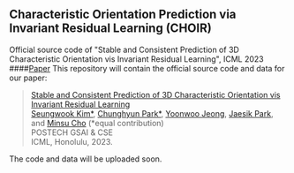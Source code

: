 ## Characteristic Orientation Prediction via Invariant Residual Learning (CHOIR)
Official source code of "Stable and Consistent Prediction of 3D Characteristic Orientation vis Invariant Residual Learning", ICML 2023
####[Paper](https://arxiv.org/abs/2306.11406)
This repository will contain the official source code and data for our paper:

>[Stable and Consistent Prediction of 3D Characteristic Orientation vis Invariant Residual Learning](https://arxiv.org/abs/2306.11406)  
> [Seungwook Kim*](https://wookiekim.github.io/),
> [Chunghyun Park*](https://chrockey.github.io/),
> [Yoonwoo Jeong](https://yoonwoojeong.medium.com/about),
> [Jaesik Park](http://jaesik.info/), and
> [Minsu Cho](http://cvlab.postech.ac.kr/~mcho/) (*equal contribution)<br>
> POSTECH GSAI & CSE<br>
> ICML, Honolulu, 2023.

The code and data will be uploaded soon.
